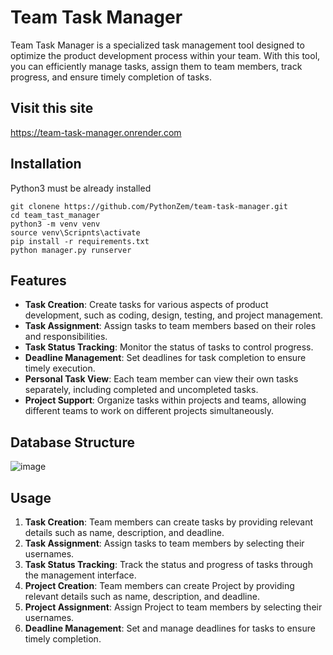 # Team Task Manager

Team Task Manager is a specialized task management tool designed to optimize the product development process within your team. With this tool, you can efficiently manage tasks, assign them to team members, track progress, and ensure timely completion of tasks.


## Visit this site
https://team-task-manager.onrender.com



## Installation

Python3 must be already installed

```shell
git clonene https://github.com/PythonZem/team-task-manager.git
cd team_tast_manager
python3 -m venv venv
source venv\Scripnts\activate
pip install -r requirements.txt
python manager.py runserver
```


## Features

- **Task Creation**: Create tasks for various aspects of product development, such as coding, design, testing, and project management.
- **Task Assignment**: Assign tasks to team members based on their roles and responsibilities.
- **Task Status Tracking**: Monitor the status of tasks to control progress.
- **Deadline Management**: Set deadlines for task completion to ensure timely execution.
- **Personal Task View**: Each team member can view their own tasks separately, including completed and uncompleted tasks.
- **Project Support**: Organize tasks within projects and teams, allowing different teams to work on different projects simultaneously.

## Database Structure

![image](https://github.com/PythonZem/team-task-manager/assets/114096673/dd2226d8-14cd-40cf-bf12-2db2d32407c4)


## Usage

1. **Task Creation**: Team members can create tasks by providing relevant details such as name, description, and deadline.
2. **Task Assignment**: Assign tasks to team members by selecting their usernames.
3. **Task Status Tracking**: Track the status and progress of tasks through the management interface.
4. **Project Creation**: Team members can create Project by providing relevant details such as name, description, and deadline.
5. **Project Assignment**: Assign Project to team members by selecting their usernames.
6. **Deadline Management**: Set and manage deadlines for tasks to ensure timely completion.

